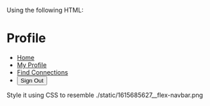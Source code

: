 Using the following HTML:

<div class="nav">
    <h1 class="nav-title">Profile</h1>
    <ul class="nav-links">
        <li><a href="#">Home</a></li>
    	<li><a href="#" class="active">My Profile</a></li>
    	<li><a href="#">Find Connections</a></li>
        <li><button class="btn">Sign Out</button></li>
    </ul>
</div>

Style it using CSS to resemble ./static/1615685627__flex-navbar.png